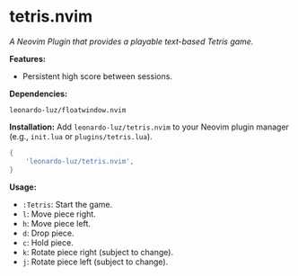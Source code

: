 # tetris.nvim

*A Neovim Plugin that provides a playable text-based Tetris game.*

**Features:**

* Persistent high score between sessions.

**Dependencies:**

`leonardo-luz/floatwindow.nvim`

**Installation:**  Add `leonardo-luz/tetris.nvim` to your Neovim plugin manager (e.g., `init.lua` or `plugins/tetris.lua`).

```lua
{ 
    'leonardo-luz/tetris.nvim',
}
```

**Usage:**

* `:Tetris`: Start the game.
* `l`: Move piece right.
* `h`: Move piece left.
* `d`: Drop piece.
* `c`: Hold piece.
* `k`: Rotate piece right (subject to change).
* `j`: Rotate piece left (subject to change).
